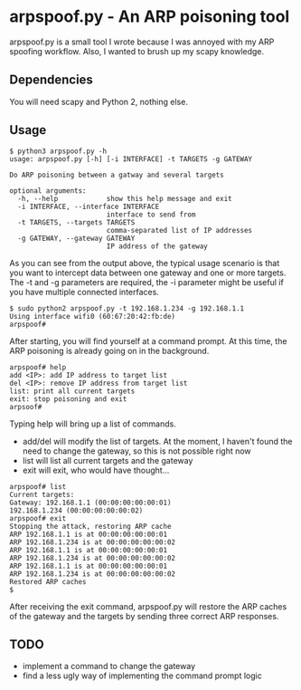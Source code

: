 # arpspoof.py - An ARP poisoning tool
arpspoof.py is a small tool I wrote because I was annoyed with  my ARP spoofing workflow. Also, I wanted to brush up my scapy knowledge.

## Dependencies
You will need scapy and Python 2, nothing else.

## Usage

```
$ python3 arpspoof.py -h
usage: arpspoof.py [-h] [-i INTERFACE] -t TARGETS -g GATEWAY

Do ARP poisoning between a gatway and several targets

optional arguments:
  -h, --help            show this help message and exit
  -i INTERFACE, --interface INTERFACE
                        interface to send from
  -t TARGETS, --targets TARGETS
                        comma-separated list of IP addresses
  -g GATEWAY, --gateway GATEWAY
                        IP address of the gateway
```

As you can see from the output above, the typical usage scenario is that you want to intercept data between one gateway and one or more targets. The -t and -g parameters are required, the -i parameter might be useful if you have multiple connected interfaces.

```
$ sudo python2 arpspoof.py -t 192.168.1.234 -g 192.168.1.1
Using interface wifi0 (60:67:20:42:fb:de)
arpspoof#
```

After starting, you will find yourself at a command prompt. At this time, the ARP poisoning is already going on in the background.

```
arpspoof# help
add <IP>: add IP address to target list
del <IP>: remove IP address from target list
list: print all current targets
exit: stop poisoning and exit
arpsoof#
```

Typing help will bring up a list of commands.

- add/del will modify the list of targets. At the moment, I haven't found the need to change the gateway, so this is not possible right now
- list will list all current targets and the gateway
- exit will exit, who would have thought...

```
arpspoof# list
Current targets:
Gateway: 192.168.1.1 (00:00:00:00:00:01)
192.168.1.234 (00:00:00:00:00:02)
arpspoof# exit
Stopping the attack, restoring ARP cache
ARP 192.168.1.1 is at 00:00:00:00:00:01
ARP 192.168.1.234 is at 00:00:00:00:00:02
ARP 192.168.1.1 is at 00:00:00:00:00:01
ARP 192.168.1.234 is at 00:00:00:00:00:02
ARP 192.168.1.1 is at 00:00:00:00:00:01
ARP 192.168.1.234 is at 00:00:00:00:00:02
Restored ARP caches
$
```

After receiving the exit command, arpspoof.py will restore the ARP caches of the gateway and the targets by sending three correct ARP responses.

## TODO
- implement a command to change the gateway
- find a less ugly way of implementing the command prompt logic
